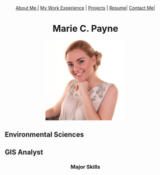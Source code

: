 <p align="center">
 <a href="#">About Me </a> | 
 <a href ="#">My Work Experience</a> | 
 <a href="Projects_README.md">Projects</a> | 
 <a href="MP_Resume_9-9-2020_G.pdf">Resume</a>| 
 <a href="#">Contact Me</a>|
</p>
<h1 align="center">Marie C. Payne</h1>
<p align="center"><img src="ProfileHeadshot.png" width="250" height="250"> </p>

<h2> Environmental Sciences </h2>
<h2> GIS Analyst </h2>
<h3 align="center"> Major Skills <h3>
